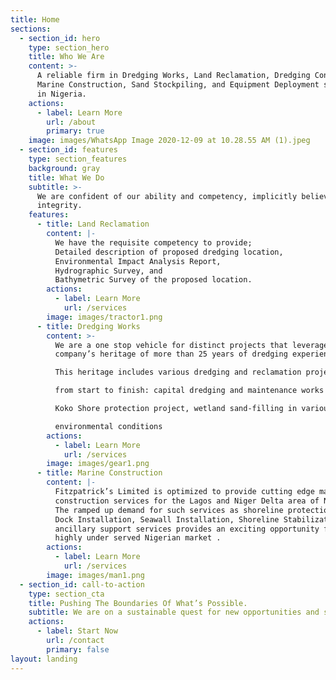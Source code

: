 ```yaml
---
title: Home
sections:
  - section_id: hero
    type: section_hero
    title: Who We Are
    content: >-
      A reliable firm in Dredging Works, Land Reclamation, Dredging Consultancy,
      Marine Construction, Sand Stockpiling, and Equipment Deployment services
      in Nigeria.
    actions:
      - label: Learn More
        url: /about
        primary: true
    image: images/WhatsApp Image 2020-12-09 at 10.28.55 AM (1).jpeg
  - section_id: features
    type: section_features
    background: gray
    title: What We Do
    subtitle: >-
      We are confident of our ability and competency, implicitly believing our
      integrity.
    features:
      - title: Land Reclamation
        content: |-
          We have the requisite competency to provide;
          Detailed description of proposed dredging location,
          Environmental Impact Analysis Report,
          Hydrographic Survey, and
          Bathymetric Survey of the proposed location.
        actions:
          - label: Learn More
            url: /services
        image: images/tractor1.png
      - title: Dredging Works
        content: >-
          We are a one stop vehicle for distinct projects that leverage on the
          company’s heritage of more than 25 years of dredging experience.

          This heritage includes various dredging and reclamation projects

          from start to finish: capital dredging and maintenance works in

          Koko Shore protection project, wetland sand-filling in various

          environmental conditions
        actions:
          - label: Learn More
            url: /services
        image: images/gear1.png
      - title: Marine Construction
        content: |-
          Fitzpatrick’s Limited is optimized to provide cutting edge marine
          construction services for the Lagos and Niger Delta area of Nigeria.
          The ramped up demand for such services as shoreline protection,
          Dock Installation, Seawall Installation, Shoreline Stabilization and
          ancillary support services provides an exciting opportunity for the
          highly under served Nigerian market .
        actions:
          - label: Learn More
            url: /services
        image: images/man1.png
  - section_id: call-to-action
    type: section_cta
    title: Pushing The Boundaries Of What’s Possible.
    subtitle: We are on a sustainable quest for new opportunities and solutions.
    actions:
      - label: Start Now
        url: /contact
        primary: false
layout: landing
---
```

